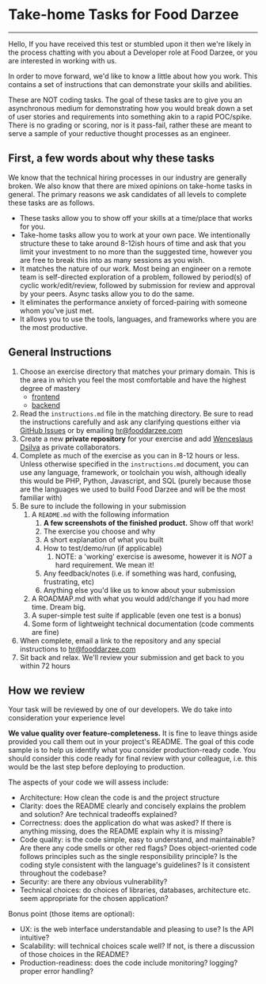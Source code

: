 # Take-home Tasks for Food Darzee
___
Hello, If you have received this test or stumbled upon it then we're likely in the process chatting with you about a Developer role at Food Darzee, or you are interested in working with us.

In order to move forward, we'd like to know a little about how you work. This contains a set of instructions that can demonstrate your skills and abilities.

These are NOT coding tasks. The goal of these tasks are to give you an asynchronous medium for demonstrating how you would break down a set of user stories and requirements into something akin to a rapid POC/spike. There is no grading or scoring, nor is it pass-fail, rather these are meant to serve a sample of your reductive thought processes as an engineer.

## First, a few words about why these tasks

We know that the technical hiring processes in our industry are generally broken. 
We also know that there are mixed opinions on take-home tasks in general. 
The primary reasons we ask candidates of all levels to complete these tasks are as follows.

* These tasks allow you to show off your skills at a time/place that works for you.
* Take-home tasks allow you to work at your own pace. We intentionally structure these to take around 8-12ish hours of time and ask that you limit your investment to no more than the suggested time, however you are free to break this into as many sessions as you wish.
* It matches the nature of our work. Most being an engineer on a remote team is self-directed exploration of a problem, followed by period(s) of cyclic work/edit/review, followed by submission for review and approval by your peers. Async tasks allow you to do the same.
* It eliminates the performance anxiety of forced-pairing with someone whom you've just met.
* It allows you to use the tools, languages, and frameworks where you are the most productive.


## General Instructions

1. Choose an exercise directory that matches your primary domain. This is the area in which you feel the most comfortable and have the highest degree of mastery
    * [frontend](frontend/README.md)
    * [backend](backend/README.md)
2. Read the `instructions.md` file in the matching directory. Be sure to read the instructions carefully and ask any clarifying questions either via [GitHub Issues](https://github.com/FoodDarzee/take-home/issues) or by emailing hr@fooddarzee.com
3. Create a new **private repository** for your exercise and add [Wenceslaus Dsilva](https://github.com/deadmantfa) as private collaborators.
4. Complete as much of the exercise as you can in 8-12 hours or less. Unless otherwise specified in the `instructions.md` document, you can use any language, framework, or toolchain you wish, although ideally this would be PHP, Python, Javascript, and SQL (purely because those are the languages we used to build Food Darzee and will be the most familiar with)
5. Be sure to include the following in your submission 
    1. A `README.md` with the following information
        1. **A few screenshots of the finished product.** Show off that work!
        2. The exercise you choose and why
        3. A short explanation of what you built
        4. How to test/demo/run (if applicable)
            1. NOTE: a 'working' exercise is awesome, however it is *NOT* a hard requirement. We mean it!
        5. Any feedback/notes (i.e. if something was hard, confusing, frustrating, etc)
        6. Anything else you'd like us to know about your submission
    2. A ROADMAP.md with what you would add/change if you had more time. Dream big.
    3. A super-simple test suite if applicable (even one test is a bonus)
    4. Some form of lightweight technical documentation (code comments are fine)
6. When complete, email a link to the repository and any special instructions to hr@fooddarzee.com
7. Sit back and relax. We'll review your submission and get back to you within 72 hours

## How we review
Your task will be reviewed by one of our developers. We do take into consideration your experience level

**We value quality over feature-completeness.** It is fine to leave things aside provided you call them out in your project's README. The goal of this code sample is to help us identify what you consider production-ready code. You should consider this code ready for final review with your colleague, i.e. this would be the last step before deploying to production.

The aspects of your code we will assess include:

* Architecture: How clean the code is and the project structure
* Clarity: does the README clearly and concisely explains the problem and solution? Are technical tradeoffs explained?
* Correctness: does the application do what was asked? If there is anything missing, does the README explain why it is missing?
* Code quality: is the code simple, easy to understand, and maintainable? Are there any code smells or other red flags? Does object-oriented code follows principles such as the single responsibility principle? Is the coding style consistent with the language's guidelines? Is it consistent throughout the codebase?
* Security: are there any obvious vulnerability?
* Technical choices: do choices of libraries, databases, architecture etc. seem appropriate for the chosen application?

Bonus point (those items are optional):

* UX: is the web interface understandable and pleasing to use? Is the API intuitive?
* Scalability: will technical choices scale well? If not, is there a discussion of those choices in the README?
* Production-readiness: does the code include monitoring? logging? proper error handling?
